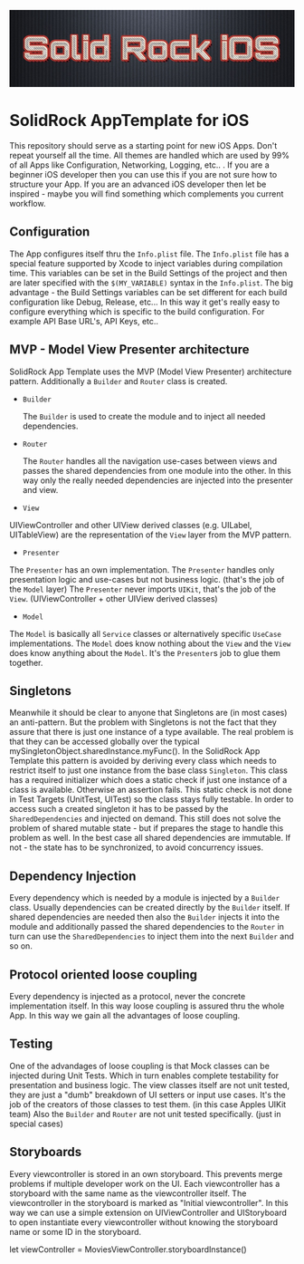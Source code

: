 ![SolidRock](https://github.com/DarkoDamjanovic/SolidRock.AppTemplate.iOS/blob/master/solidrock.jpg "SolidRock")

# SolidRock AppTemplate for iOS

This repository should serve as a starting point for new iOS Apps. Don't repeat yourself all the time. All themes are handled which are used by 99% of all Apps like Configuration, Networking, Logging, etc.. . If you are a beginner iOS developer then you can use this if you are not sure how to structure your App. If you are an advanced iOS developer then let be inspired - maybe you will find something which complements you current workflow.

## Configuration

The App configures itself thru the `Info.plist` file. The `Info.plist` file has a special feature supported by Xcode to inject variables during compilation time. This variables can be set in the Build Settings of the project and then are later specified with the `$(MY_VARIABLE)` syntax in the `Info.plist`. The big advantage - the Build Settings variables can be set different for each build configuration like Debug, Release, etc... In this way it get's really easy to configure everything which is specific to the build configuration. For example API Base URL's, API Keys, etc..

## MVP - Model View Presenter architecture

SolidRock App Template uses the MVP (Model View Presenter) architecture pattern. Additionally a `Builder` and `Router` class is created. 

* `Builder`

   The `Builder` is used to create the module and to inject all needed dependencies.

* `Router`

   The `Router` handles all the navigation use-cases between views and passes the shared dependencies from one module into the other. In this way only the really needed dependencies are injected into the presenter and view. 

* `View`

UIViewController and other UIView derived classes (e.g. UILabel, UITableView) are the representation of the `View` layer from the MVP pattern. 

* `Presenter`

The `Presenter` has an own implementation. The `Presenter` handles only presentation logic and use-cases but not business logic. (that's the job of the `Model` layer) The `Presenter` never imports `UIKit`, that's the job of the `View`. (UIViewController + other UIView  derived classes)

* `Model`

The `Model` is basically all `Service` classes or alternatively specific `UseCase` implementations. The `Model` does know nothing about the `View` and the `View` does know anything about the `Model`. It's the `Presenter`s job to glue them together.

## Singletons

Meanwhile it should be clear to anyone that Singletons are (in most cases) an anti-pattern. But the problem with Singletons is not the fact that they assure that there is just one instance of a type available. The real problem is that they can be accessed globally over the typical mySingletonObject.sharedInstance.myFunc(). In the SolidRock App Template this pattern is avoided by deriving every class which needs to restrict itself to just one instance from the base class `Singleton`. This class has a required initializer which does a static check if just one instance of a class is available. Otherwise an assertion fails. This static check is not done in Test Targets (UnitTest, UITest) so the class stays fully testable. In order to access such a created singleton it has to be passed by the `SharedDependencies` and injected on demand. This still does not solve the problem of shared mutable state - but if prepares the stage to handle this problem as well. In the best case all shared dependencies are immutable. If not - the state has to be synchronized, to avoid concurrency issues.

## Dependency Injection 

Every dependency which is needed by a module is injected by a `Builder` class. Usually dependencies can be created directly by the `Builder` itself. If shared dependencies are needed then also the `Builder` injects it into the module and additionally passed the shared dependencies to the `Router` in turn can use the `SharedDependencies` to inject them into the next `Builder` and so on.  

## Protocol oriented loose coupling

Every dependency is injected as a protocol, never the concrete implementation itself. In this way loose coupling is assured thru the whole App. In this way we gain all the advantages of loose coupling. 

## Testing

One of the advandages of loose coupling is that Mock classes can be injected during Unit Tests. Which in turn enables complete testability for presentation and business logic. The view classes itself are not unit tested, they are just a "dumb" breakdown of UI setters or input use cases. It's the job of the creators of those classes to test them. (in this case Apples UIKit team) Also the `Builder` and `Router` are not unit tested specifically. (just in special cases)

## Storyboards

Every viewcontroller is stored in an own storyboard. This prevents merge problems if multiple developer work on the UI. Each viewcontroller has a storyboard with the same name as the viewcontroller itself. The viewcontroller in the storyboard is marked as "Initial viewcontroller". In this way we can use a simple extension on UIViewController and UIStoryboard to open instantiate every viewcontroller without knowing the storyboard name or some ID in the storyboard.

   let viewController = MoviesViewController.storyboardInstance()






